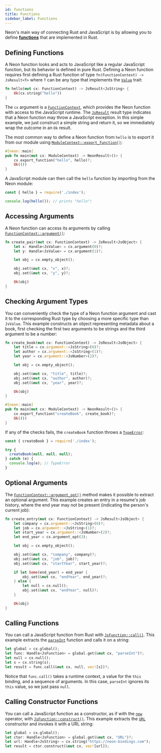```yaml
---
id: functions
title: Functions
sidebar_label: Functions
---
```


Neon's main way of connecting Rust and JavaScript is by allowing you to define **[functions](https://developer.mozilla.org/en-US/docs/Web/JavaScript/Guide/Functions)** that are implemented in Rust.

## Defining Functions

A Neon function looks and acts to JavaScript like a regular JavaScript function, but its behavior is defined in pure Rust. Defining a Neon function requires first defining a Rust function of type `fn(FunctionContext) -> JsResult<T>` where `T` can be any type that implements the [`Value`](https://docs.rs/neon/latest/neon/types/trait.Value.html) trait:

```rust
fn hello(mut cx: FunctionContext) -> JsResult<JsString> {
    Ok(cx.string("hello"))
}
```

The `cx` argument is a [`FunctionContext`](https://docs.rs/neon/latest/neon/context/type.FunctionContext.html), which provides the Neon function with access to the JavaScript runtime. The [`JsResult`](https://docs.rs/neon/latest/neon/result/type.JsResult.html) result type indicates that a Neon function may throw a JavaScript exception. In this simple example, we just construct a simple string and return it, so we immediately wrap the outcome in an `Ok` result.

The most common way to define a Neon function from `hello` is to export it from our module using [`ModuleContext::export_function()`](https://docs.rs/neon/latest/neon/context/struct.ModuleContext.html#method.export_function):

```rust
#[neon::main]
pub fn main(mut cx: ModuleContext) -> NeonResult<()> {
    cx.export_function("hello", hello)?;
    Ok(())
}
```

A JavaScript module can then call the `hello` function by importing from the Neon module:

```javascript
const { hello } = require('./index');

console.log(hello()); // prints "hello"!
```

## Accessing Arguments

A Neon function can access its arguments by calling [`FunctionContext::argument()`](https://docs.rs/neon/latest/neon/context/struct.CallContext.html#method.argument):

```rust
fn create_pair(mut cx: FunctionContext) -> JsResult<JsObject> {
    let x: Handle<JsValue> = cx.argument(0)?;
    let y: Handle<JsValue> = cx.argument(1)?;

    let obj = cx.empty_object();

    obj.set(&mut cx, "x", x)?;
    obj.set(&mut cx, "y", y)?;

    Ok(obj)
}
```

## Checking Argument Types

You can conveniently check the type of a Neon function argument and cast it to the corresponding Rust type by choosing a more specific type than `JsValue`. This example constructs an object representing metadata about a book, first checking the first two arguments to be strings and the third argument to be a number:

```rust
fn create_book(mut cx: FunctionContext) -> JsResult<JsObject> {
    let title = cx.argument::<JsString>(0)?;
    let author = cx.argument::<JsString>(1)?;
    let year = cx.argument::<JsNumber>(2)?;

    let obj = cx.empty_object();

    obj.set(&mut cx, "title", title)?;
    obj.set(&mut cx, "author", author)?;
    obj.set(&mut cx, "year", year)?;

    Ok(obj)
}

#[neon::main]
pub fn main(mut cx: ModuleContext) -> NeonResult<()> {
    cx.export_function("createBook", create_book)?;
    Ok(())
}
```

If any of the checks fails, the `createBook` function throws a [`TypeError`](https://developer.mozilla.org/en-US/docs/Web/JavaScript/Reference/Global_Objects/TypeError):

```javascript
const { createBook } = require('./index');

try {
  createBook(null, null, null);
} catch (e) {
  console.log(e); // TypeError
}
```

## Optional Arguments

The [`FunctionContext::argument_opt()`](https://docs.rs/neon/latest/neon/context/struct.CallContext.html#method.argument_opt) method makes it possible to extract an optional argument. This example creates an entry in a resume's job history, where the end year may not be present (indicating the person's current job):

```rust
fn create_entry(mut cx: FunctionContext) -> JsResult<JsObject> {
    let company = cx.argument::<JsString>(0)?;
    let job = cx.argument::<JsString>(1)?;
    let start_year = cx.argument::<JsNumber>(2)?;
    let end_year = cx.argument_opt(3);

    let obj = cx.empty_object();

    obj.set(&mut cx, "company", company)?;
    obj.set(&mut cx, "job", job)?;
    obj.set(&mut cx, "startYear", start_year)?;

    if let Some(end_year) = end_year {
        obj.set(&mut cx, "endYear", end_year)?;
    } else {
        let null = cx.null();
        obj.set(&mut cx, "endYear", null)?;
    }

    Ok(obj)
}
```

## Calling Functions

You can call a JavaScript function from Rust with [`JsFunction::call()`](https://docs.rs/neon/latest/neon/types/struct.JsFunction.html#method.call). This example extracts the [`parseInt`](https://developer.mozilla.org/en-US/docs/Web/JavaScript/Reference/Global_Objects/parseInt) function and calls it on a string:

```rust
let global = cx.global();
let func: Handle<JsFunction> = global.get(&mut cx, "parseInt")?;
let null = cx.null();
let s = cx.string(s);
let result = func.call(&mut cx, null, vec![s])?;
```

Notice that `func.call()` takes a runtime context, a value for the `this` binding, and a sequence of arguments. In this case, `parseInt` ignores its `this` value, so we just pass `null`.

## Calling Constructor Functions

You can call a JavaScript function as a constructor, as if with the [`new`](https://developer.mozilla.org/en-US/docs/Web/JavaScript/Reference/Operators/new) operator, with [`JsFunction::construct()`](https://docs.rs/neon/latest/neon/types/struct.JsFunction.html#method.construct). This example extracts the [`URL`](https://developer.mozilla.org/en-US/docs/Web/API/URL) constructor and invokes it with a URL string:

```rust
let global = cx.global();
let ctor: Handle<JsFunction> = global.get(&mut cx, "URL")?;
let url: Handle<JsString> = cx.string("https://neon-bindings.com");
let result = ctor.construct(&mut cx, vec![url]);
```
